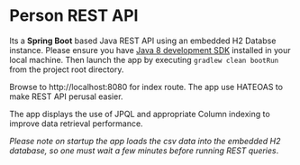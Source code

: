 # **Person REST API**

Its a **Spring Boot** based Java REST API using an embedded H2 Databse instance. Please ensure you have [Java 8 development SDK](http://www.oracle.com/technetwork/java/javase/downloads/index-jsp-138363.html) installed in your local machine. Then launch the app by executing `gradlew clean bootRun` from the project root directory.

Browse to http://localhost:8080 for index route. The app use HATEOAS to make REST API perusal easier.

The app displays the use of JPQL and appropriate Column indexing to improve data retrieval performance.

*Please note on startup the app loads the csv data into the embedded H2 database, so one must wait a few minutes before running REST queries*.